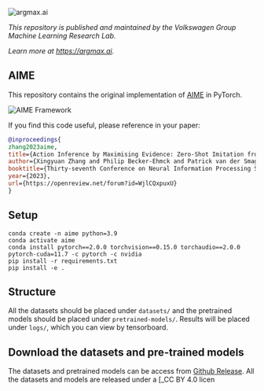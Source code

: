 ![argmax.ai](pic/argmaxlogo.png)

*This repository is published and maintained by the Volkswagen Group Machine Learning Research Lab.*

*Learn more at https://argmax.ai.*

## AIME 

This repository contains the original implementation of [AIME](https://openreview.net/forum?id=WjlCQxpuxU) in PyTorch.

![AIME Framework](pic/aime.jpg)

If you find this code useful, please reference in your paper:
```BibTeX
@inproceedings{
zhang2023aime,
title={Action Inference by Maximising Evidence: Zero-Shot Imitation from Observation with World Models},
author={Xingyuan Zhang and Philip Becker-Ehmck and Patrick van der Smagt and Maximilian Karl},
booktitle={Thirty-seventh Conference on Neural Information Processing Systems},
year={2023},
url={https://openreview.net/forum?id=WjlCQxpuxU}
}
```

## Setup
```
conda create -n aime python=3.9
conda activate aime
conda install pytorch==2.0.0 torchvision==0.15.0 torchaudio==2.0.0 pytorch-cuda=11.7 -c pytorch -c nvidia
pip install -r requirements.txt
pip install -e .
```

## Structure
All the datasets should be placed under `datasets/` and the pretrained models should be placed under `pretrained-models/`. 
Results will be placed under `logs/`, which you can view by tensorboard.

## Download the datasets and pre-trained models
The datasets and pretrained models can be access from [Github Release](https://github.com/argmax-ai/aime/releases/latest). All the datasets and models are released under a [_CC BY 4.0 licen
